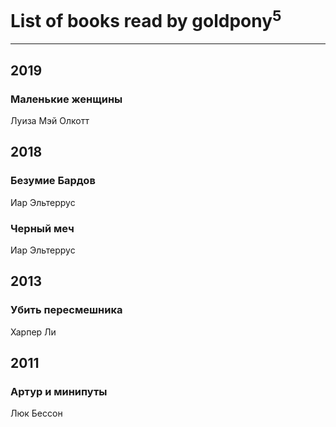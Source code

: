 # List of books read by goldpony<sup>5</sup>
---

## 2019

### Маленькие женщины
Луиза Мэй Олкотт



## 2018

### Безумие Бардов
Иар Эльтеррус


### Черный меч
Иар Эльтеррус



## 2013

### Убить пересмешника
Харпер Ли



## 2011

### Артур и минипуты
Люк Бессон



